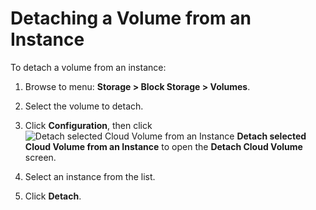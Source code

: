 # Detaching a Volume from an Instance

To detach a volume from an instance:

1.  Browse to menu: **Storage > Block Storage > Volumes**.

2.  Select the volume to detach.

3.  Click **Configuration**, then click ![Detach selected Cloud Volume from an Instance](../images/volume-icon.png) **Detach selected Cloud Volume from an Instance** to open the **Detach Cloud Volume** screen.

4.  Select an instance from the list.

5.  Click **Detach**.

